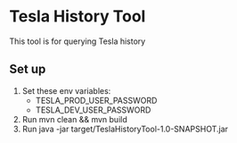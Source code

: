 # Tesla History Tool
This tool is for querying Tesla history

## Set up

1. Set these env variables:
    * TESLA_PROD_USER_PASSWORD
    * TESLA_DEV_USER_PASSWORD
1. Run mvn clean && mvn build
1. Run java -jar target/TeslaHistoryTool-1.0-SNAPSHOT.jar

